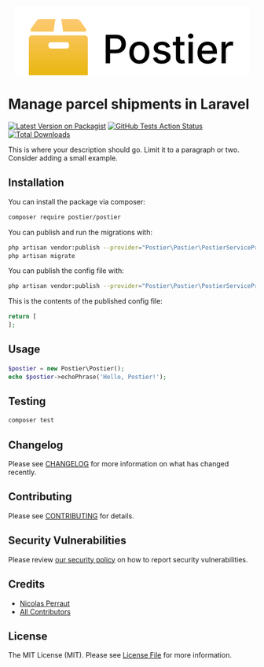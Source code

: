 <p align="center"><img src="/art/logo.svg"></p>

# Manage parcel shipments in Laravel

[![Latest Version on Packagist](https://img.shields.io/packagist/v/postier/postier.svg?style=flat-square)](https://packagist.org/packages/postier/postier)
[![GitHub Tests Action Status](https://img.shields.io/github/workflow/status/postier/postier/run-tests?label=tests)](https://github.com/postier/postier/actions?query=workflow%3Arun-tests+branch%3Amaster)
[![Total Downloads](https://img.shields.io/packagist/dt/postier/postier.svg?style=flat-square)](https://packagist.org/packages/postier/postier)


This is where your description should go. Limit it to a paragraph or two. Consider adding a small example.

## Installation

You can install the package via composer:

```bash
composer require postier/postier
```

You can publish and run the migrations with:

```bash
php artisan vendor:publish --provider="Postier\Postier\PostierServiceProvider" --tag="migrations"
php artisan migrate
```

You can publish the config file with:
```bash
php artisan vendor:publish --provider="Postier\Postier\PostierServiceProvider" --tag="config"
```

This is the contents of the published config file:

```php
return [
];
```

## Usage

``` php
$postier = new Postier\Postier();
echo $postier->echoPhrase('Hello, Postier!');
```

## Testing

``` bash
composer test
```

## Changelog

Please see [CHANGELOG](CHANGELOG.md) for more information on what has changed recently.

## Contributing

Please see [CONTRIBUTING](.github/CONTRIBUTING.md) for details.

## Security Vulnerabilities

Please review [our security policy](../../security/policy) on how to report security vulnerabilities.

## Credits

- [Nicolas Perraut](https://github.com/tuarrep)
- [All Contributors](../../contributors)

## License

The MIT License (MIT). Please see [License File](LICENSE.md) for more information.

